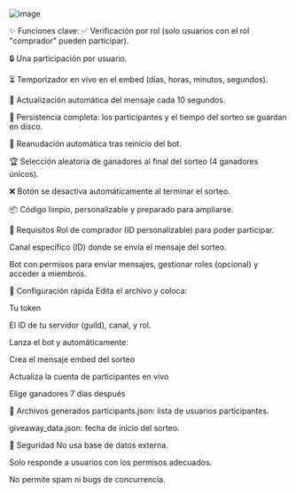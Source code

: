 ![image](https://github.com/user-attachments/assets/293235b5-6efc-4917-9c2d-7f18f64ba863)

✨ Funciones clave:
✅ Verificación por rol (solo usuarios con el rol "comprador" pueden participar).

🔒 Una participación por usuario.

⏳ Temporizador en vivo en el embed (días, horas, minutos, segundos).

🔁 Actualización automática del mensaje cada 10 segundos.

💾 Persistencia completa: los participantes y el tiempo del sorteo se guardan en disco.

🧠 Reanudación automática tras reinicio del bot.

🏆 Selección aleatoria de ganadores al final del sorteo (4 ganadores únicos).

❌ Botón se desactiva automáticamente al terminar el sorteo.

📦 Código limpio, personalizable y preparado para ampliarse.

👥 Requisitos
Rol de comprador (ID personalizable) para poder participar.

Canal específico (ID) donde se envía el mensaje del sorteo.

Bot con permisos para enviar mensajes, gestionar roles (opcional) y acceder a miembros.

🔧 Configuración rápida
Edita el archivo y coloca:

Tu token

El ID de tu servidor (guild), canal, y rol.

Lanza el bot y automáticamente:

Crea el mensaje embed del sorteo

Actualiza la cuenta de participantes en vivo

Elige ganadores 7 días después

📁 Archivos generados
participants.json: lista de usuarios participantes.

giveaway_data.json: fecha de inicio del sorteo.

🔐 Seguridad
No usa base de datos externa.

Solo responde a usuarios con los permisos adecuados.

No permite spam ni bugs de concurrencia.
